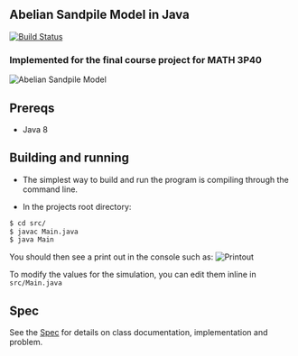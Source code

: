## Abelian Sandpile Model in Java

[![Build Status](https://travis-ci.com/fzxt/SandpileModel.svg?token=TT9qSQ7v8Pwz8MWFLCnw&branch=master)](https://travis-ci.com/fzxt/SandpileModel)

### Implemented for the final course project for MATH 3P40

![Abelian Sandpile Model](https://upload.wikimedia.org/wikipedia/commons/thumb/a/a3/Backtang2.png/512px-Backtang2.png)

## Prereqs
- Java 8

## Building and running
- The simplest way to build and run the program is compiling through the command line.

- In the projects root directory:
```sh
$ cd src/
$ javac Main.java
$ java Main
```

You should then see a print out in the console such as:
![Printout](http://i.imgur.com/htS9lCi.png)

To modify the values for the simulation, you can edit them inline in `src/Main.java`

## Spec
See the [Spec](https://github.com/fzxt/SandpileModel/blob/master/Spec.md) for details on class documentation, implementation and problem.



